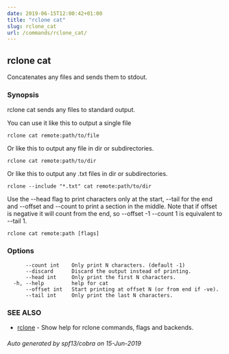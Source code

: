 ```yaml
---
date: 2019-06-15T12:00:42+01:00
title: "rclone cat"
slug: rclone_cat
url: /commands/rclone_cat/
---
```

## rclone cat

Concatenates any files and sends them to stdout.

### Synopsis


rclone cat sends any files to standard output.

You can use it like this to output a single file

    rclone cat remote:path/to/file

Or like this to output any file in dir or subdirectories.

    rclone cat remote:path/to/dir

Or like this to output any .txt files in dir or subdirectories.

    rclone --include "*.txt" cat remote:path/to/dir

Use the --head flag to print characters only at the start, --tail for
the end and --offset and --count to print a section in the middle.
Note that if offset is negative it will count from the end, so
--offset -1 --count 1 is equivalent to --tail 1.


```
rclone cat remote:path [flags]
```

### Options

```
      --count int    Only print N characters. (default -1)
      --discard      Discard the output instead of printing.
      --head int     Only print the first N characters.
  -h, --help         help for cat
      --offset int   Start printing at offset N (or from end if -ve).
      --tail int     Only print the last N characters.
```

### SEE ALSO

* [rclone](/commands/rclone/)	 - Show help for rclone commands, flags and backends.

###### Auto generated by spf13/cobra on 15-Jun-2019
